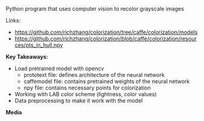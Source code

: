 Python program that uses computer vision to recolor grayscale images

Links:
- https://github.com/richzhang/colorization/tree/caffe/colorization/models
- https://github.com/richzhang/colorization/blob/caffe/colorization/resources/pts_in_hull.npy

**Key Takeaways:**
- Load pretrained model with opencv
    - prototext file: defines architecture of the neural network
    - caffemodel file: contains pretrained weights of the neural network
    - npy file: contains necessary points for colorization
- Working with LAB color scheme (lightness, color values)
- Data preprocessing to make it work with the model

**Media**
